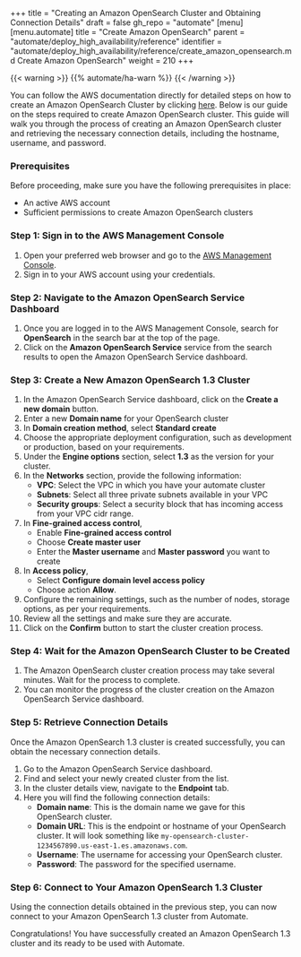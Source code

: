 +++
title = "Creating an Amazon OpenSearch Cluster and Obtaining Connection Details"
draft = false
gh_repo = "automate"
[menu]
  [menu.automate]
    title = "Create Amazon OpenSearch"
    parent = "automate/deploy_high_availability/reference"
    identifier = "automate/deploy_high_availability/reference/create_amazon_opensearch.md Create Amazon OpenSearch"
    weight = 210
+++

{{< warning >}}
{{% automate/ha-warn %}}
{{< /warning >}}

You can follow the AWS documentation directly for detailed steps on how to create an Amazon OpenSearch Cluster by clicking [here](https://docs.aws.amazon.com/AmazonRDS/latest/UserGuide/CHAP_GettingStarted.CreatingConnecting.PostgreSQL.html).
Below is our guide on the steps required to create Amazon OpenSearch cluster. This guide will walk you through the process of creating an Amazon OpenSearch cluster and retrieving the necessary connection details, including the hostname, username, and password.

### Prerequisites
Before proceeding, make sure you have the following prerequisites in place:
- An active AWS account
- Sufficient permissions to create Amazon OpenSearch clusters

### Step 1: Sign in to the AWS Management Console
1. Open your preferred web browser and go to the [AWS Management Console](https://console.aws.amazon.com/).
2. Sign in to your AWS account using your credentials.

### Step 2: Navigate to the Amazon OpenSearch Service Dashboard
1. Once you are logged in to the AWS Management Console, search for **OpenSearch** in the search bar at the top of the page.
2. Click on the **Amazon OpenSearch Service** service from the search results to open the Amazon OpenSearch Service dashboard.

### Step 3: Create a New Amazon OpenSearch 1.3 Cluster
1. In the Amazon OpenSearch Service dashboard, click on the **Create a new domain** button.
2. Enter a new **Domain name** for your OpenSearch cluster
3. In **Domain creation method**, select **Standard create**
4. Choose the appropriate deployment configuration, such as development or production, based on your requirements.
5. Under the **Engine options** section, select **1.3** as the version for your cluster.
6. In the **Networks** section, provide the following information:
   - **VPC**: Select the VPC in which you have your automate cluster
   - **Subnets**: Select all three private subnets available in your VPC
   - **Security groups**: Select a security block that has incoming access from your VPC cidr range.
7. In **Fine-grained access control**, 
   - Enable **Fine-grained access control**
   - Choose **Create master user**
   - Enter the **Master username** and **Master password** you want to create
8. In **Access policy**, 
   - Select **Configure domain level access policy**
   - Choose action **Allow**.
9. Configure the remaining settings, such as the number of nodes, storage options, as per your requirements.
10. Review all the settings and make sure they are accurate.
11. Click on the **Confirm** button to start the cluster creation process.

### Step 4: Wait for the Amazon OpenSearch Cluster to be Created
1. The Amazon OpenSearch cluster creation process may take several minutes. Wait for the process to complete.
2. You can monitor the progress of the cluster creation on the Amazon OpenSearch Service dashboard.

### Step 5: Retrieve Connection Details
Once the Amazon OpenSearch 1.3 cluster is created successfully, you can obtain the necessary connection details.

1. Go to the Amazon OpenSearch Service dashboard.
2. Find and select your newly created cluster from the list.
3. In the cluster details view, navigate to the **Endpoint** tab.
4. Here you will find the following connection details:
   - **Domain name**: This is the domain name we gave for this OpenSearch cluster.
   - **Domain URL**: This is the endpoint or hostname of your OpenSearch cluster. It will look something like `my-opensearch-cluster-1234567890.us-east-1.es.amazonaws.com`.
   - **Username**: The username for accessing your OpenSearch cluster.
   - **Password**: The password for the specified username.

### Step 6: Connect to Your Amazon OpenSearch 1.3 Cluster
Using the connection details obtained in the previous step, you can now connect to your Amazon OpenSearch 1.3 cluster from Automate.

Congratulations! You have successfully created an Amazon OpenSearch 1.3 cluster and its ready to be used with Automate.
